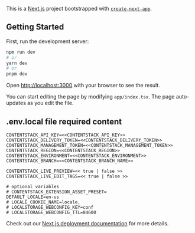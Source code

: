 This is a [Next.js](https://nextjs.org/) project bootstrapped with [`create-next-app`](https://github.com/vercel/next.js/tree/canary/packages/create-next-app).

## Getting Started

First, run the development server:

```bash
npm run dev
# or
yarn dev
# or
pnpm dev
```

Open [http://localhost:3000](http://localhost:3000) with your browser to see the result.

You can start editing the page by modifying `app/index.tsx`. The page auto-updates as you edit the file.

## .env.local file required content
```
CONTENTSTACK_API_KEY=<<CONTENTSTACK_API_KEY>>
CONTENTSTACK_DELIVERY_TOKEN=<<CONTENTSTACK_DELIVERY_TOKEN>>
CONTENTSTACK_MANAGEMENT_TOKEN=<<CONTENTSTACK_MANAGEMENT_TOKEN>>
CONTENTSTACK_REGION=<<CONTENTSTACK_REGION>>
CONTENTSTACK_ENVIRONMENT=<<CONTENTSTACK_ENVIRONMENT>>
CONTENTSTACK_BRANCH=<<CONTENTSTACK_BRANCH_NAME>>

CONTENTSTACK_LIVE_PREVIEW=<< true | false >>
CONTENTSTACK_LIVE_EDIT_TAGS=<< true | false >>

# optional variables
# CONTENTSTACK_EXTENSION_ASSET_PRESET=
DEFAULT_LOCALE=en-us
# LOCALE_COOKIE_NAME=locale,
# LOCALSTORAGE_WEBCONFIG_KEY=conf
# LOCALSTORAGE_WEBCONFIG_TTL=84600

```


Check out our [Next.js deployment documentation](https://nextjs.org/docs/deployment) for more details.
